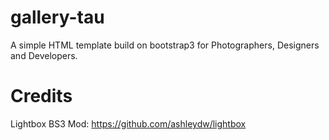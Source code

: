 # gallery-tau
A simple HTML template build on bootstrap3 for Photographers, Designers and Developers.

# Credits
Lightbox BS3 Mod: https://github.com/ashleydw/lightbox
